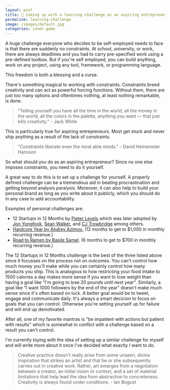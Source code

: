 ```yaml
---
layout: post
title: 🧠 Coming up with a learning challenge as an aspiring entrepreneur
permalink: learning-challenge
image: /images/default.jpg
categories: inner-game
---
```



A huge challenge everyone who decides to be self-employed needs to face is that there are suddenly no constraints. At school, university, or work, there are always deadlines and you had to carry pre-specified work using a pre-defined toolbox. But if you're self employed, you can build anything, work on any project, using any tool, framework, or programming language. 

This freedom is both a blessing and a curse.

There's something magical to working with constraints. Constraints breed creativity and can act as powerful forcing functions. Without them, there are just too many options and oftentimes nothing, at least nothing remarkable, is done. 

> "Telling yourself you have all the time in the world, all the money in the world, all the colors in the palette, anything you want — that just kills creativity." - Jack White

This is particularly true for aspiring entrepreneurs. Most get stuck and never ship anything as a result of the lack of constraints. 

> "Constraints liberate even the most able minds." - David Heinemeier Hansson

So what should you do as an aspiring entrepreneur? Since no one else imposes constraints, you need to do it yourself.

A great way to do this is to set up a challenge for yourself. A properly defined challenge can be a tremendous aid in beating procrastination and getting beyond analysis paralysis. Moreover, it can also help to build your personal brand as long as you write about it publicly, which you should do in any case to add accountability. 

Examples of personal challenges are:

- 12 Startups in 12 Months by [Pieter Levels](https://levels.io/12-startups-12-months/) which was later adopted by [Jon Yongfook](https://blog.yongfook.com/12-startups-in-12-months.html), [Sean Walker](https://medium.com/@swlkr/12-startups-12-months-later-8afd2e0c4407), and [CJ Trowbridge](https://blog.cjtrowbridge.com/category/blog/projects/the-levels-challenge-build-12-startups-in-12-months/) among others.
- [Hardcore Year by Andrey Azimov.](https://medium.com/@AndreyAzimov/hardcore-year-is-done-my-journey-from-quitting-my-job-to-building-7-apps-and-1-000-mrr-3a3d2aa69b63) (12 months to get to $1,000 in monthly recurring revenue.)
- [Road to Ramen by Basile Samel](https://basilesamel.com/road-to-ramen-conclusion/). (6 months to get to $700 in monthly recurring revenue.)

The 12 Startups in 12 Months challenge is the best of the three listed above since it focusses on the process not on outcomes. You can't control how much money you'll make while you can certainly control how many products you ship. This is analogous to how restricting your food intake to 1500 calories a day makes more sense if you want to lose weight than having a goal like "I'm going to lose 20 pounds until next year". Similarly, a goal like "I want 1000 followers by the end of the year" doesn't make much sense since it's often based on luck. A better goal would be to tweet, engage and communicate daily.  It's always a smart decicion to focus on goals that you can control. Otherwise you're setting yourself up for failure and will end up demotivated.

After all, one of my favorite mantras is "be impatient with actions but patient with results" which is somewhat in conflict with a challenge based on a result you can't control.

I'm currently toying with the idea of setting up a similar challenge for myself and will write more about it once I've decided what exactly I want to do.

> Creative practice doesn't really arise from some unseen, divine inspiration that strikes an artist and that he or she subsequently carries out in creative work. Rather, art emerges from a negotiation between a creator, an initial vision or context, and a set of material limitations that help lead the idea from abstraction to concreteness. Creativity is always found under conditions. - Ian Bogost


